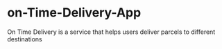 # on-Time-Delivery-App
On Time Delivery is a service that helps users deliver parcels to different destinations
